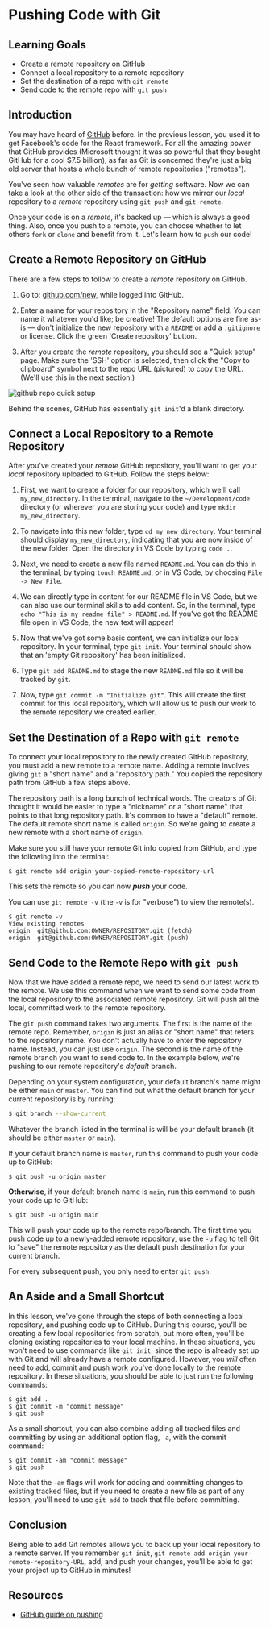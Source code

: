 # Pushing Code with Git

## Learning Goals

- Create a remote repository on GitHub
- Connect a local repository to a remote repository
- Set the destination of a repo with `git remote`
- Send code to the remote repo with `git push`

## Introduction

You may have heard of [GitHub](https://github.com) before. In the previous
lesson, you used it to get Facebook's code for the React framework. For all
the amazing power that GitHub provides (Microsoft thought it was so powerful
that they bought GitHub for a cool $7.5 billion), as far as Git is concerned
they're just a big old server that hosts a whole bunch of remote repositories
("remotes").

You've seen how valuable _remotes_ are for _getting_ software. Now we can take a
look at the other side of the transaction: how we mirror our _local_ repository
to a _remote_ repository using `git push` and `git remote`.

Once your code is on a _remote_, it's backed up — which is always a good
thing. Also, once you push to a remote, you can choose whether to let others
`fork` or `clone` and benefit from it. Let's learn how to `push` our code!

## Create a Remote Repository on GitHub

There are a few steps to follow to create a _remote_ repository on GitHub.

1. Go to: [github.com/new](https://github.com/new), while logged into GitHub.

2. Enter a name for your repository in the "Repository name" field. You can name
   it whatever you'd like; be creative! The default options are fine as-is — don't
   initialize the new repository with a `README` or add a `.gitignore` or license.
   Click the green 'Create repository' button.

3. After you create the _remote_ repository, you should see a "Quick setup"
   page. Make sure the 'SSH' option is selected, then click the "Copy to clipboard"
   symbol next to the repo URL (pictured) to copy the URL. (We'll use this in the
   next section.)

![github repo quick setup](https://curriculum-content.s3.amazonaws.com/web-development/enough-git-for-learn-co/github_quick_setup.png)

Behind the scenes, GitHub has essentially `git init`'d a blank directory.

## Connect a Local Repository to a Remote Repository

After you've created your _remote_ GitHub repository, you'll want to get your
_local_ repository uploaded to GitHub. Follow the steps below:

1. First, we want to create a folder for our repository, which we'll call
   `my_new_directory`. In the terminal, navigate to the `~/Development/code`
   directory (or wherever you are storing your code) and type
   `mkdir my_new_directory`.

2. To navigate into this new folder, type `cd my_new_directory`. Your terminal
   should display `my_new_directory`, indicating that you are now inside of the
   new folder. Open the directory in VS Code by typing `code .`.

3. Next, we need to create a new file named `README.md`. You can do this in the
   terminal, by typing `touch README.md`, or in VS Code, by choosing
   `File -> New File`.

4. We can directly type in content for our README file in VS Code, but we can
   also use our terminal skills to add content. So, in the terminal, type
   `echo "This is my readme file" > README.md`. If you've got the README file
   open in VS Code, the new text will appear!

5. Now that we've got some basic content, we can initialize our local
   repository. In your terminal, type `git init`. Your terminal should show that
   an 'empty Git repository' has been initialized.

6. Type `git add README.md` to stage the new `README.md` file so it will be
   tracked by `git`.

7. Now, type `git commit -m "Initialize git"`. This will create the first commit
   for this local repository, which will allow us to push our work to the remote
   repository we created earlier.

## Set the Destination of a Repo with `git remote`

To connect your local repository to the newly created GitHub repository, you
must add a new remote to a remote name. Adding a remote involves giving `git` a
"short name" and a "repository path." You copied the repository path from GitHub
a few steps above.

The repository path is a long bunch of technical words. The creators of Git
thought it would be easier to type a "nickname" or a "short name" that points to
that long repository path. It's common to have a "default" remote. The default
remote short name is called `origin`. So we're going to create a new remote with a
short name of `origin`.

Make sure you still have your remote Git info copied from GitHub, and type the
following into the terminal:

```console
$ git remote add origin your-copied-remote-repository-url
```

This sets the remote so you can now **_push_** your code.

You can use `git remote -v` (the `-v` is for "verbose") to view the remote(s).

```console
$ git remote -v
View existing remotes
origin  git@github.com:OWNER/REPOSITORY.git (fetch)
origin  git@github.com:OWNER/REPOSITORY.git (push)
```

## Send Code to the Remote Repo with `git push`

Now that we have added a remote repo, we need to send our latest work to the
remote. We use this command when we want to send some code from the local
repository to the associated remote repository. Git will push all the local,
committed work to the remote repository.

The `git push` command takes two arguments. The first is the name of the remote
repo. Remember, `origin` is just an alias or "short name" that refers to the
repository name. You don't actually have to enter the repository name. Instead,
you can just use `origin`. The second is the name of the remote branch you want
to send code to. In the example below, we're pushing to our remote repository's
_default_ branch.

Depending on your system configuration, your default branch's name might be
either `main` or `master`. You can find out what the default branch for your
current repository is by running:

```sh
$ git branch --show-current
```

Whatever the branch listed in the terminal is will be your default branch (it
should be either `master` or `main`).

If your default branch name is `master`, run this command to push your code up
to GitHub:

```console
$ git push -u origin master
```

**Otherwise**, if your default branch name is `main`, run this command to push
your code up to GitHub:

```console
$ git push -u origin main
```

This will push your code up to the remote repo/branch. The first time you push
code up to a newly-added remote repository, use the `-u` flag to tell Git to
"save" the remote repository as the default push destination for your current
branch.

For every subsequent push, you only need to enter `git push`.

## An Aside and a Small Shortcut

In this lesson, we've gone through the steps of both connecting a local repository,
and pushing code up to GitHub. During this course, you'll be creating a few local
repositories from scratch, but more often, you'll be cloning existing repositories
to your local machine. In these situations, you won't need to use commands like
`git init`, since the repo is already set up with Git and will already have a remote
configured. However, you _will_ often need to add, commit and push work you've done
locally to the remote repository. In these situations, you should be able to just run
the following commands:

```console
$ git add .
$ git commit -m "commit message"
$ git push
```

As a small shortcut, you can also combine adding all tracked files and
committing by using an additional option flag, `-a`, with the commit command:

```console
$ git commit -am "commit message"
$ git push
```

Note that the `-am` flags will work for adding and committing changes to
existing tracked files, but if you need to create a new file as part of any
lesson, you'll need to use `git add` to track that file before committing.

## Conclusion

Being able to add Git remotes allows you to back up your local repository to a
remote server. If you remember `git init`,
`git remote add origin your-remote-repository-URL`, add, and push your changes,
you'll be able to get your project up to GitHub in minutes!

## Resources

- [GitHub guide on pushing](https://help.github.com/articles/pushing-to-a-remote/)
